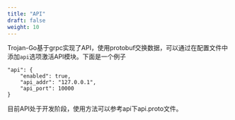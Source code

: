 ```yaml
---
title: "API"
draft: false
weight: 10
---
```


Trojan-Go基于grpc实现了API，使用protobuf交换数据，可以通过在配置文件中添加```api```选项激活API模块。下面是一个例子

```
"api": {
    "enabled": true,
    "api_addr": "127.0.0.1",
    "api_port": 10000
}
```

目前API处于开发阶段，使用方法可以参考api下api.proto文件。